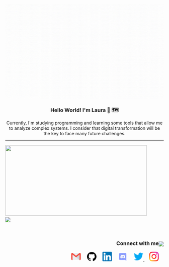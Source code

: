 <div align="center"><img src="https://github.com/lperezcas16/lperezcas16/raw/master/image2.gif" width="700" height="300" />
   
### Hello World! I'm Laura  👋 🗺
Currently, I'm studying programming and learning some tools that allow me to analyze complex systems. I consider that digital transformation will be the key to face many future challenges.
</div>

---
   <!----mio-->
<div style="-webkit-column-count: 2; -moz-column-count: 2; column-count: 2; -webkit-column-rule: 1px dotted #e0e0e0; -moz-column-rule: 1px dotted #e0e0e0; column-rule: 1px dotted #e0e0e0;">
    <div style="display: inline-block;">
        <a href="https://github.com/lperezcas16"> <img  width="450" height="224" img align="left"  src="https://github-readme-stats.vercel.app/api/top-langs/?username=lperezcas16&theme=radical&hide=glsl,python=true&title_color=7C00DD&icon_color=7C00DD&text_color=000000&bg_color=FFFFFF" />
</a>
    </div>
   <br/>
  <img align='center'   width="350" src="https://github-readme-stats.vercel.app/api?username=lperezcas16&show_icons=true&title_color=0FE899&icon_color=7C00DD&text_color=000000&bg_color=FFFFFF"></div>
  <div style="display: inline-block;">
  <a href="https://github.com/ashwanisng">
</a>
    </div>

<br>
<br>


<!-- conect with me -->
<div  align="center">
  <h3  align="right">Connect with me<img align="center" src="https://github.com/rajput2107/rajput2107/blob/master/Assets/Handshake.gif" height="33px" /></h3> 
</div>
<p align="right">
<!-- gmail-->
 <a href="mailto:lau.manu2@gmail.com"><img src="https://github.com/deut-erium/deut-erium/blob/master/assets/gmail.svg" width="30px" alt="mail"></a> &nbsp; &nbsp;
 <!-- github -->
   <a href="https://github.com/lperezcas16"><img src="https://github.com/deut-erium/deut-erium/blob/master/assets/github.svg" width="30px" alt="mail"></a> &nbsp; &nbsp;
<!-- linkedin -->
  <a href="https://www.linkedin.com/in/laura-perez-911b241ab/"><img src="https://github.com/deut-erium/deut-erium/blob/master/assets/linkedin.svg" width="30px" alt="LinkedIn"></a> &nbsp; &nbsp;
<!-- discord -->
 <a href="https://discord.com/users/deuterium#1689"><img src="https://github.com/deut-erium/deut-erium/blob/master/assets/discord.svg" width="30px" alt="LinkedIn"></a> &nbsp; &nbsp;
<!-- twitter -->
  <a href="https://twitter.com/LauraPerez199"><img src="https://github.com/deut-erium/deut-erium/blob/master/assets/twitter.svg" width="30px" alt="Twitter"> </a> &nbsp; &nbsp;
<!-- instagram -->
<a href="https://www.instagram.com/lau.sperez/"><img src="https://github.com/hargun79/hargun79/blob/master/Assets/Instagram.svg" width="30px" alt="Instagram"></a> &nbsp; &nbsp;
</p>
  


